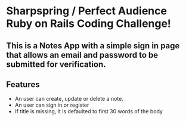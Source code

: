 # Sharpspring / Perfect Audience Ruby on Rails Coding Challenge!

## This is a Notes App with a simple sign in page that allows an email and password to be submitted for verification.

## Features 
- An user can create, update or delete a note.
- An user can sign in or register 
- If title is missing, it is defaulted to first 30 words of the body
